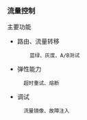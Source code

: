 ### 流量控制

主要功能

* 路由、流量转移

          蓝绿、灰度、A/B测试

*  弹性能力

         超时重试、熔断

* 调试

        流量镜像、故障注入



